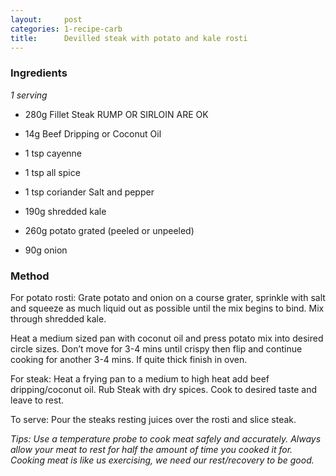 ```yaml
---
layout:     post
categories: 1-recipe-carb
title:      Devilled steak with potato and kale rosti
--- 
```


### Ingredients 

_1 serving_

* 280g Fillet Steak RUMP OR SIRLOIN ARE OK
* 14g Beef Dripping or Coconut Oil 
* 1 tsp cayenne 
* 1 tsp all spice 
* 1 tsp coriander Salt and pepper 

* 190g shredded kale 
* 260g potato grated (peeled or unpeeled) 
* 90g onion

### Method 

For potato rosti: Grate potato and onion on a course grater, sprinkle with salt and squeeze as much liquid out as possible until the mix begins to bind. Mix through shredded kale. 

Heat a medium sized pan with coconut oil and press potato mix into desired circle sizes. Don’t move for 3-4 mins until crispy then flip and continue cooking for another 3-4 mins. If quite thick finish in oven. 

For steak: Heat a frying pan to a medium to high heat add beef dripping/coconut oil. Rub Steak with dry spices. Cook to desired taste and leave to rest. 

To serve: Pour the steaks resting juices over the rosti and slice steak.

_Tips: Use a temperature probe to cook meat safely and accurately. Always allow your meat to rest for half the amount of time you cooked it for. Cooking meat is like us exercising, we need our rest/recovery to be good._